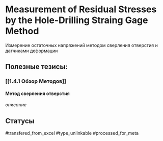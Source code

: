 # Measurement of Residual Stresses by the Hole-Drilling Straing Gage Method

Измерение остаточных напряжений методом сверления отверстия и датчиками деформации

## Полезные тезисы:
### [[1.4.1 Обзор Методов]]
#### Метод сверления отверстия
_описание_

## Статусы
#transfered_from_excel 
#type_unlinkable 
#processed_for_meta
